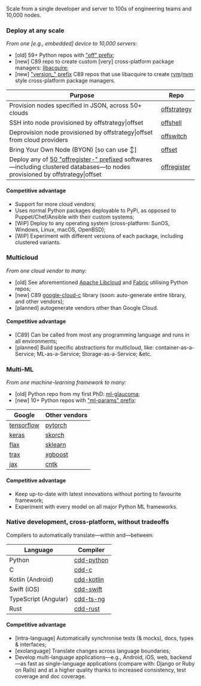 Scale from a single developer and server to 100s of engineering teams and 10,000 nodes.

### Deploy at any scale
*From one [e.g., embedded] device to 10,000 servers:*
 - [old] 59+ Python repos with ["off" prefix](https://github.com/offscale?q=off&language=python);
 - [new] C89 repo to create custom [very] cross-platform package managers: [libacquire](https://github.com/offscale/libacquire);
 - [new] ["version_" prefix](https://github.com/offscale?q=version_&language=c) C89 repos that use libacquire to create [rvm](https://rvm.io)/[nvm](https://github.com/nvm-sh/nvm) style cross-platform package managers.

| Purpose                                                                  | Repo                                                   |
| ------------------------------------------------------------------------ | ------------------------------------------------------ |
| Provision nodes specified in JSON, across 50+ clouds                     | [offstrategy](https://github.com/offscale/offstrategy) |
| SSH into node provisioned by offstrategy\|offset                         | [offshell](https://github.com/offscale/offshell)       |
| Deprovision node provisioned by offstrategy\|offset from cloud providers | [offswitch](https://github.com/offscale/offswitch)     |
| Bring Your Own Node (BYON) [so can use ↕]                                | [offset](https://github.com/offscale/offset)           |
| Deploy any of [50 "offregister-" prefixed](https://github.com/orgs/offscale/repositories?q=offregister-&language=python) softwares—including clustered databases—to nodes provisioned by offstrategy\|offset | [offregister](https://github.com/offscale/offregister) |

#### Competitive advantage

  - Support for more cloud vendors;
  - Uses normal Python packages deployable to PyPi, as opposed to Puppet/Chef/Ansible with their custom systems;
  - [WiP] Deploy to any operating system (cross-platform: SunOS, Windows, Linux, macOS, OpenBSD);
  - [WiP] Experiment with different versions of each package, including clustered variants.

### Multicloud
*From one cloud vendor to many:*
 - [old] See aforementioned [Apache Libcloud](https://libcloud.apache.org) and [Fabric](https://fabfile.org) utilising Python repos;
 - [new] C89 [google-cloud-c](https://github.com/offscale/google-cloud-c) library (soon: auto-generate entire library, and other vendors);
 - [planned] autogenerate vendors other than Google Cloud.

#### Competitive advantage

  - [C89] Can be called from most any programming language and runs in all environments;
  - [planned] Build specific abstractions for multicloud, like: container-as-a-Service; ML-as-a-Service; Storage-as-a-Service; &etc.

### Multi-ML
*From one machine-learning framework to many:*
 - [old] Python repo from my first PhD: [ml-glaucoma](https://github.com/SamuelMarks/ml-glaucoma);
 - [new] 10+ Python repos with ["ml-params" prefix](https://github.com/SamuelMarks?tab=repositories&q=ml-params&language=python):

 | Google                                                             | Other vendors                                               |
 | ------------------------------------------------------------------ | ----------------------------------------------------------- |
 | [tensorflow](https://github.com/SamuelMarks/ml-params-tensorflow)  | [pytorch](https://github.com/SamuelMarks/ml-params-pytorch) |
 | [keras](https://github.com/SamuelMarks/ml-params-keras)            | [skorch](https://github.com/SamuelMarks/ml-params-skorch)   |
 | [flax](https://github.com/SamuelMarks/ml-params-flax)              | [sklearn](https://github.com/SamuelMarks/ml-params-sklearn) |
 | [trax](https://github.com/SamuelMarks/ml-params-trax)              | [xgboost](https://github.com/SamuelMarks/ml-params-xgboost) |
 | [jax](https://github.com/SamuelMarks/ml-params-jax)                | [cntk](https://github.com/SamuelMarks/ml-params-cntk)       |

#### Competitive advantage

  - Keep up-to-date with latest innovations without porting to favourite framework;
  - Experiment with every model on all major Python ML frameworks.

### Native development, cross-platform, without tradeoffs

Compilers to automatically translate—within and—between:

| Language             | Compiler                                               |
| -------------------- | ------------------------------------------------------ |
| Python               | [cdd-python](https://github.com/offscale/cdd-python)   |
| C                    | [cdd-c](https://github.com/SamuelMarks/cdd-c)          |
| Kotlin (Android)     | [cdd-kotlin](https://github.com/offscale/cdd-kotlin)   |
| Swift (iOS)          | [cdd-swift](https://github.com/offscale/cdd-swift-ios) |
| TypeScript (Angular) | [cdd-ts-ng](https://github.com/offscale/cdd-ts-ng)     |
| Rust                 | [cdd-rust](https://github.com/offscale/cdd-rust)       |

#### Competitive advantage

  - [intra-language] Automatically synchronise tests (& mocks), docs, types & interfaces;
  - [exolanguage] Translate changes across language boundaries;
  - Develop multi-language applications—e.g., Android, iOS, web, backend—as fast as single-language applications (compare with: Django or Ruby on Rails) and at a higher quality thanks to increased consistency, test coverage and doc coverage.
